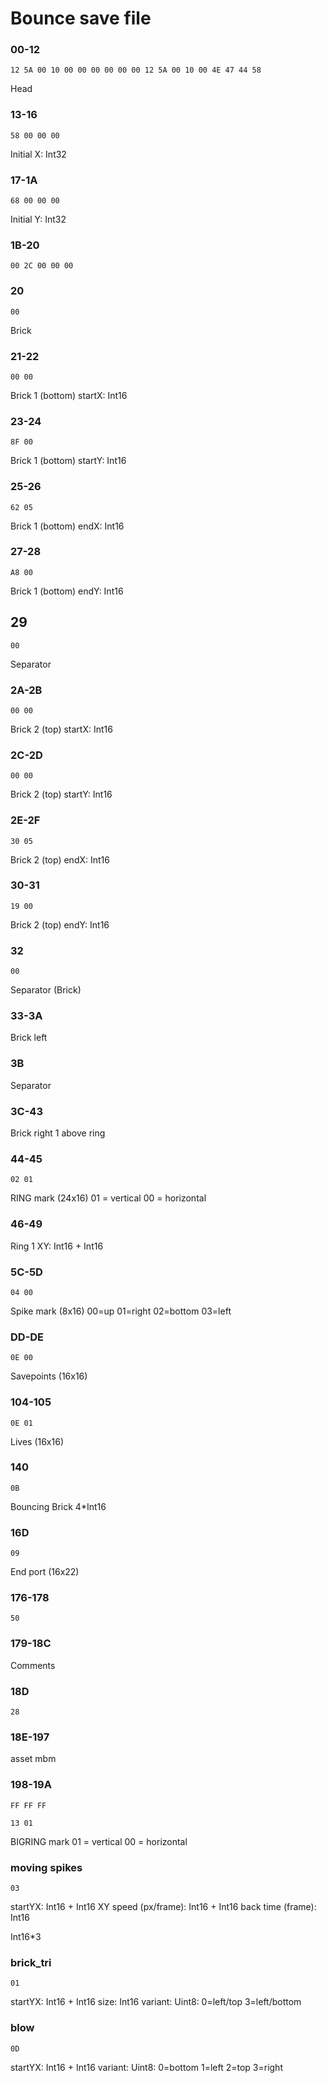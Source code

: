 # Bounce save file
### 00-12
```
12 5A 00 10 00 00 00 00 00 00 12 5A 00 10 00 4E 47 44 58
```
Head

### 13-16
```
58 00 00 00
```
Initial X: Int32

### 17-1A
```
68 00 00 00
```
Initial Y: Int32

### 1B-20

```
00 2C 00 00 00
```

### 20
```
00
```
Brick

### 21-22
```
00 00
```
Brick 1 (bottom) startX: Int16

### 23-24
```
8F 00
```
Brick 1 (bottom) startY: Int16

### 25-26
```
62 05
```
Brick 1 (bottom) endX: Int16

### 27-28
```
A8 00
```
Brick 1 (bottom) endY: Int16

## 29
```
00
```
Separator


### 2A-2B
```
00 00
```
Brick 2 (top) startX: Int16

### 2C-2D
```
00 00
```
Brick 2 (top) startY: Int16

### 2E-2F
```
30 05
```
Brick 2 (top) endX: Int16

### 30-31
```
19 00
```
Brick 2 (top) endY: Int16

### 32
```
00
```
Separator (Brick)

### 33-3A
Brick left

### 3B
Separator

### 3C-43
Brick right 1 above ring

### 44-45
```
02 01
```
RING mark (24x16)
01 = vertical
00 = horizontal

### 46-49
Ring 1 XY: Int16 + Int16

### 5C-5D
```
04 00
```
Spike mark (8x16)
00=up
01=right
02=bottom
03=left

### DD-DE
```
0E 00
```
Savepoints (16x16)

### 104-105
```
0E 01
```
Lives (16x16)

### 140
```
0B
```
Bouncing Brick 4*Int16

### 16D
```
09
```
End port (16x22)

### 176-178
```
50
```

### 179-18C
Comments

### 18D
```
28
```

### 18E-197
asset mbm

### 198-19A
```
FF FF FF
```

```
13 01
```
BIGRING mark
01 = vertical
00 = horizontal

### moving spikes

```
03
```
startYX: Int16 + Int16
XY speed (px/frame): Int16 + Int16
back time (frame): Int16

Int16*3

### brick_tri
```
01
```

startYX: Int16 + Int16
size: Int16
variant: Uint8: 0=left/top 3=left/bottom

### blow

```
0D
```
startYX: Int16 + Int16
variant: Uint8: 0=bottom 1=left 2=top 3=right
